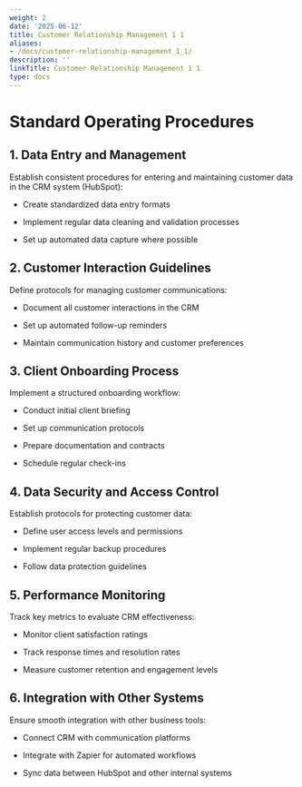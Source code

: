 ```yaml
---
weight: 2
date: '2025-06-12'
title: Customer Relationship Management 1 1
aliases:
- /docs/customer-relationship-management_1_1/
description: ''
linkTitle: Customer Relationship Management 1 1
type: docs
---
```


# Standard Operating Procedures

## 1. Data Entry and Management

Establish consistent procedures for entering and maintaining customer data in the CRM system (HubSpot):

- Create standardized data entry formats

- Implement regular data cleaning and validation processes

- Set up automated data capture where possible

## 2. Customer Interaction Guidelines

Define protocols for managing customer communications:

- Document all customer interactions in the CRM

- Set up automated follow-up reminders

- Maintain communication history and customer preferences

## 3. Client Onboarding Process

Implement a structured onboarding workflow:

- Conduct initial client briefing

- Set up communication protocols

- Prepare documentation and contracts

- Schedule regular check-ins

## 4. Data Security and Access Control

Establish protocols for protecting customer data:

- Define user access levels and permissions

- Implement regular backup procedures

- Follow data protection guidelines

## 5. Performance Monitoring

Track key metrics to evaluate CRM effectiveness:

- Monitor client satisfaction ratings

- Track response times and resolution rates

- Measure customer retention and engagement levels

## 6. Integration with Other Systems

Ensure smooth integration with other business tools:

- Connect CRM with communication platforms

- Integrate with Zapier for automated workflows

- Sync data between HubSpot and other internal systems